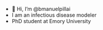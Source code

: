 - 👋 Hi, I’m @bmanuelpillai
- I am an infectious disease modeler
- PhD student at Emory University

<!---
bmanuelpillai/bmanuelpillai is a ✨ special ✨ repository because its `README.md` (this file) appears on your GitHub profile.
You can click the Preview link to take a look at your changes.
--->
